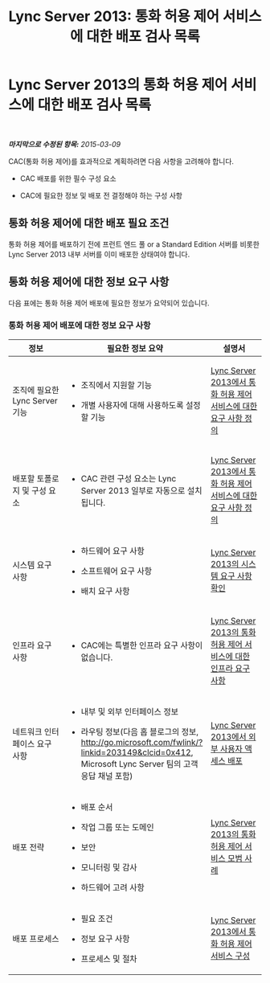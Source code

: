 ﻿---
title: 'Lync Server 2013: 통화 허용 제어 서비스에 대한 배포 검사 목록'
TOCTitle: 통화 허용 제어 서비스에 대한 배포 검사 목록
ms:assetid: 7e56a169-3e63-44ab-bf28-1fdeb52381c8
ms:mtpsurl: https://technet.microsoft.com/ko-kr/library/Gg398631(v=OCS.15)
ms:contentKeyID: 49304171
ms.date: 08/24/2015
mtps_version: v=OCS.15
ms.translationtype: HT
---

# Lync Server 2013의 통화 허용 제어 서비스에 대한 배포 검사 목록

 

_**마지막으로 수정된 항목:** 2015-03-09_

CAC(통화 허용 제어)를 효과적으로 계획하려면 다음 사항을 고려해야 합니다.

  - CAC 배포를 위한 필수 구성 요소

  - CAC에 필요한 정보 및 배포 전 결정해야 하는 구성 사항

## 통화 허용 제어에 대한 배포 필요 조건

통화 허용 제어를 배포하기 전에 프런트 엔드 풀 or a Standard Edition 서버를 비롯한 Lync Server 2013 내부 서버를 이미 배포한 상태여야 합니다.

## 통화 허용 제어에 대한 정보 요구 사항

다음 표에는 통화 허용 제어 배포에 필요한 정보가 요약되어 있습니다.

### 통화 허용 제어 배포에 대한 정보 요구 사항

<table>
<colgroup>
<col style="width: 33%" />
<col style="width: 33%" />
<col style="width: 33%" />
</colgroup>
<thead>
<tr class="header">
<th>정보</th>
<th>필요한 정보 요약</th>
<th>설명서</th>
</tr>
</thead>
<tbody>
<tr class="odd">
<td><p>조직에 필요한 Lync Server 기능</p></td>
<td><ul>
<li><p>조직에서 지원할 기능</p></li>
<li><p>개별 사용자에 대해 사용하도록 설정할 기능</p></li>
</ul></td>
<td><p><a href="lync-server-2013-defining-your-requirements-for-call-admission-control.md">Lync Server 2013에서 통화 허용 제어 서비스에 대한 요구 사항 정의</a></p></td>
</tr>
<tr class="even">
<td><p>배포할 토폴로지 및 구성 요소</p></td>
<td><ul>
<li><p>CAC 관련 구성 요소는 Lync Server 2013 일부로 자동으로 설치됩니다.</p></li>
</ul>
<p></p></td>
<td><p><a href="lync-server-2013-defining-your-requirements-for-call-admission-control.md">Lync Server 2013에서 통화 허용 제어 서비스에 대한 요구 사항 정의</a></p></td>
</tr>
<tr class="odd">
<td><p>시스템 요구 사항</p></td>
<td><ul>
<li><p>하드웨어 요구 사항</p></li>
<li><p>소프트웨어 요구 사항</p></li>
<li><p>배치 요구 사항</p></li>
</ul>
<p></p></td>
<td><p><a href="lync-server-2013-determining-your-system-requirements.md">Lync Server 2013의 시스템 요구 사항 확인</a></p></td>
</tr>
<tr class="even">
<td><p>인프라 요구 사항</p></td>
<td><ul>
<li><p>CAC에는 특별한 인프라 요구 사항이 없습니다.</p></li>
</ul></td>
<td><p><a href="lync-server-2013-infrastructure-requirements-for-call-admission-control.md">Lync Server 2013의 통화 허용 제어 서비스에 대한 인프라 요구 사항</a></p></td>
</tr>
<tr class="odd">
<td><p>네트워크 인터페이스 요구 사항</p></td>
<td><ul>
<li><p>내부 및 외부 인터페이스 정보</p></li>
<li><p>라우팅 정보(다음 홉 블로그의 정보, <a href="http://go.microsoft.com/fwlink/?linkid=203149%26clcid=0x412" class="uri">http://go.microsoft.com/fwlink/?linkid=203149&amp;clcid=0x412</a>, Microsoft Lync Server 팀의 고객 응답 채널 포함)</p></li>
</ul></td>
<td><p><a href="lync-server-2013-deploying-external-user-access.md">Lync Server 2013에서 외부 사용자 액세스 배포</a></p></td>
</tr>
<tr class="even">
<td><p>배포 전략</p></td>
<td><ul>
<li><p>배포 순서</p></li>
<li><p>작업 그룹 또는 도메인</p></li>
<li><p>보안</p></li>
<li><p>모니터링 및 감사</p></li>
<li><p>하드웨어 고려 사항</p></li>
</ul></td>
<td><p><a href="lync-server-2013-best-practices-for-call-admission-control.md">Lync Server 2013의 통화 허용 제어 서비스 모범 사례</a></p></td>
</tr>
<tr class="odd">
<td><p>배포 프로세스</p></td>
<td><ul>
<li><p>필요 조건</p></li>
<li><p>정보 요구 사항</p></li>
<li><p>프로세스 및 절차</p></li>
</ul></td>
<td><p><a href="lync-server-2013-configure-call-admission-control.md">Lync Server 2013에서 통화 허용 제어 서비스 구성</a></p></td>
</tr>
</tbody>
</table>

